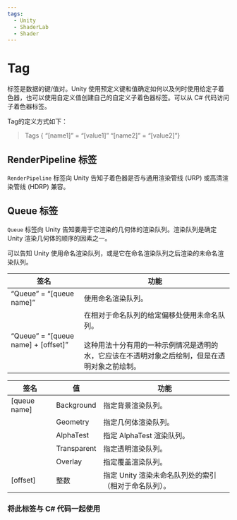 ```yaml
---
tags:
  - Unity
  - ShaderLab
  - Shader
---
```

# Tag

标签是数据的键/值对。Unity 使用预定义键和值确定如何以及何时使用给定子着色器，也可以使用自定义值创建自己的自定义子着色器标签。可以从 C# 代码访问子着色器标签。

Tag的定义方式如下：
>Tags { “[name1]” = “[value1]” “[name2]” = “[value2]”}

## RenderPipeline 标签

`RenderPipeline` 标签向 Unity 告知子着色器是否与通用渲染管线 (URP) 或高清渲染管线 (HDRP) 兼容。

## Queue 标签

`Queue` 标签向 Unity 告知要用于它渲染的几何体的渲染队列。渲染队列是确定 Unity 渲染几何体的顺序的因素之一。

可以告知 Unity 使用命名渲染队列，或是它在命名渲染队列之后渲染的未命名渲染队列。

|**签名**|**功能**|
|---|---|
|“Queue” = “[queue name]”|使用命名渲染队列。|
|“Queue” = “[queue name] + [offset]”|在相对于命名队列的给定偏移处使用未命名队列。  <br>  <br>这种用法十分有用的一种示例情况是透明的水，它应该在不透明对象之后绘制，但是在透明对象之前绘制。|

|**签名**|**值**|**功能**|
|---|---|---|
|[queue name]|Background|指定背景渲染队列。|
||Geometry|指定几何体渲染队列。|
||AlphaTest|指定 AlphaTest 渲染队列。|
||Transparent|指定透明渲染队列。|
||Overlay|指定覆盖渲染队列。|
|[offset]|整数|指定 Unity 渲染未命名队列处的索引（相对于命名队列）。|

### 将此标签与 C# 代码一起使用